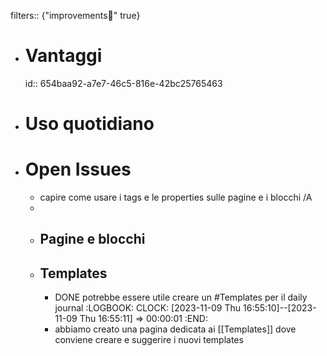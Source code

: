 filters:: {"improvements💪" true}

- # Vantaggi
  id:: 654baa92-a7e7-46c5-816e-42bc25765463
- # Uso quotidiano
- # Open Issues
	- capire come usare i tags e le properties sulle pagine e i blocchi  /A
	-
	- ## Pagine e blocchi
	- ## Templates
		- DONE potrebbe essere utile creare un #Templates per il daily journal
		  :LOGBOOK:
		  CLOCK: [2023-11-09 Thu 16:55:10]--[2023-11-09 Thu 16:55:11] =>  00:00:01
		  :END:
		- abbiamo creato una pagina dedicata ai [[Templates]] dove conviene creare e suggerire i nuovi templates